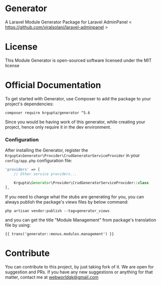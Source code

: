 # Generator
A Laravel Module Generator Package for Laravel AdminPanel &lt; https://github.com/viralsolani/laravel-adminpanel &gt;

# License
This Module Generator is open-sourced software licensed under the MIT license

# Official Documentation
To get started with Generator, use Composer to add the package to your project's dependencies:

`composer require krgupta/generator ^5.6`

Since you would be having work of this generator, while creating your project, hence only require it in the dev environment.

### Configuration

After installing the Generator, register the `Krgupta\Generator\Provider\CrudGeneratorServiceProvider` in your `config/app.php` configuration file:

```php
'providers' => [
    // Other service providers...

    Krgupta\Generator\Provider\CrudGeneratorServiceProvider::class
],
```

If you need to change what the stubs are generating for you, you can always publish the package's views files by below command:
```
php artisan vendor:publish --tag=generator_views
```

and you can get the title "Module Management" from package's translation file by using:

```
{{ trans('generator::menus.modules.management') }}
```


# Contribute
You can contribute to this project, by just taking fork of it. We are open for suggestion and PRs. If you have any new suggestions or anything for that matter, contact me at webworldgk@gmail.com



